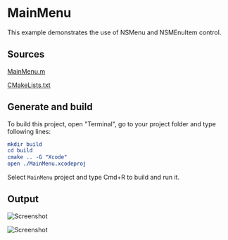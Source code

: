 # MainMenu

This example demonstrates the use of NSMenu and NSMEnuItem control.

## Sources

[MainMenu.m](MainMenu.m)

[CMakeLists.txt](CMakeLists.txt)

## Generate and build

To build this project, open "Terminal", go to your project folder and type following lines:

``` cmake
mkdir build
cd build
cmake .. -G "Xcode"
open ./MainMenu.xcodeproj
```

Select `MainMenu` project and type Cmd+R to build and run it.

## Output

![Screenshot](../../../docs/Pictures/MainMenu.png)

![Screenshot](../../../docs/Pictures/MainMenuDark.png)
